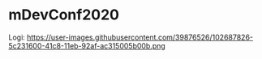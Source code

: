 # mDevConf2020
Logi:
https://user-images.githubusercontent.com/39876526/102687826-5c231600-41c8-11eb-92af-ac315005b00b.png
